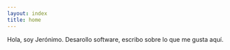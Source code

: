```yaml
---
layout: index
title: home
---
```


Hola, soy Jerónimo. Desarollo software, escribo sobre lo que me gusta aquí.
